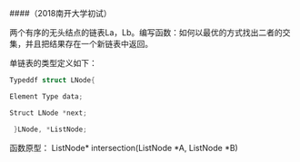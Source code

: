 ####（2018南开大学初试）

两个有序的无头结点的链表La，Lb。编写函数：如何以最优的方式找出二者的交集，并且把结果存在一个新链表中返回。

单链表的类型定义如下： 
``` c
Typeddf struct LNode{ 

Element Type data;  

Struct LNode *next; 

 }LNode, *ListNode; 
``` 
函数原型： ListNode* intersection(ListNode *A, ListNode *B) 
